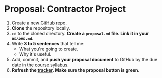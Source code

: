 # Proposal: Contractor Project

1. Create a [new GitHub repo](https://github.com/new).
1. **Clone** the repository locally.
1. `cd` to the cloned directory. **Create a `proposal.md` file. Link it in your `README.md`**.
1. Write **3 to 5 sentences** that tell me:
	- What you're going to create.
	- Why it's useful.
1. Add, commit, and **push your proposal document** to GitHub by the due date in the [course syllabus](README.md#Schedule).
1. **Refresh the [tracker](https://make.sc/trackbew12). Make sure the proposal button is green**.
